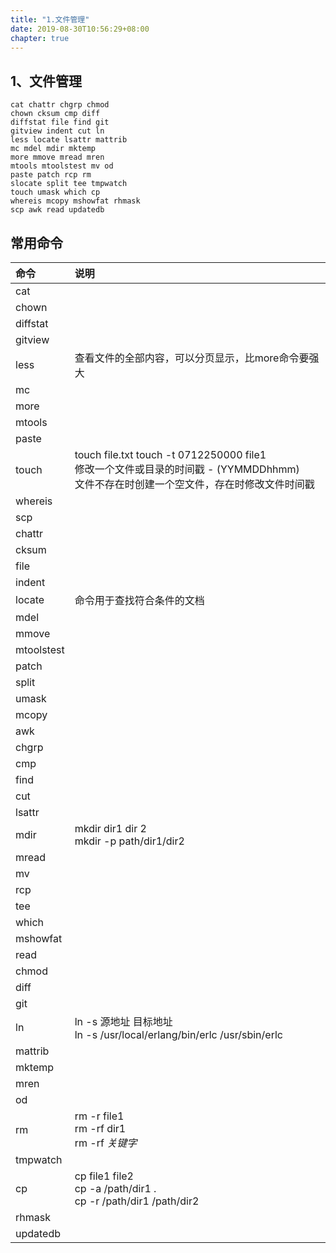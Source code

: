 ```yaml
---
title: "1.文件管理"
date: 2019-08-30T10:56:29+08:00
chapter: true
---
```


## 1、文件管理

```text
cat chattr chgrp chmod
chown cksum cmp diff
diffstat file find git
gitview indent cut ln
less locate lsattr mattrib
mc mdel mdir mktemp
more mmove mread mren
mtools mtoolstest mv od
paste patch rcp rm
slocate split tee tmpwatch
touch umask which cp
whereis mcopy mshowfat rhmask
scp awk read updatedb
```

## 常用命令

| 命令 | 说明 |
| :--- | :-------- |
| cat |   |
| chown |   |
| diffstat |   |
| gitview |   |
| less |  查看文件的全部内容，可以分页显示，比more命令要强大 |
| mc |   |
| more |   |
| mtools |   |
| paste |   |
| touch |  touch file.txt touch -t 0712250000 file1 <br/>修改一个文件或目录的时间戳 - (YYMMDDhhmm) <br/>文件不存在时创建一个空文件，存在时修改文件时间戳|
| whereis |   |
| scp |   |
| chattr |   |
| cksum |   |
| file |   |
| indent |   |
| locate |  命令用于查找符合条件的文档 |
| mdel |   |
| mmove |   |
| mtoolstest |   |
| patch |   |
| split |   |
| umask |   |
| mcopy |   |
| awk |   |
| chgrp |   |
| cmp |   |
| find |   |
| cut |   |
| lsattr |   |
| mdir |  mkdir dir1 dir 2 <br>mkdir -p path/dir1/dir2|
| mread |   |
| mv |   |
| rcp |   |
| tee |   |
| which |   |
| mshowfat |   |
| read |   |
| chmod |   |
| diff |   |
| git |   |
| ln |  ln -s  源地址 目标地址 <br>ln -s /usr/local/erlang/bin/erlc /usr/sbin/erlc |
| mattrib |   |
| mktemp |   |
| mren |   |
| od |   |
| rm |  rm -r file1 <br> rm -rf dir1 <br> rm -rf *关键字* |
| tmpwatch |   |
| cp |  cp file1 file2 <br> cp -a /path/dir1 . <br> cp -r /path/dir1 /path/dir2 |
| rhmask |   |
| updatedb |   |
